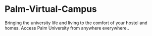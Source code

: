 # Palm-Virtual-Campus
Bringing the university life and living to the comfort of your hostel and homes. Access Palm University from anywhere everywhere..
